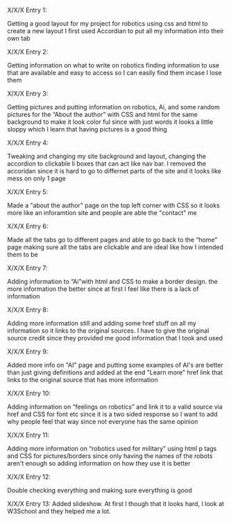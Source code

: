 X/X/X Entry 1: 

Getting a good layout for my project for robotics using css and html to create a new layout I first used Accordian to put all my information into their own tab


X/X/X Entry 2: 

Getting information on what to write on robotics finding information to use that are available and easy to access so I can easily find them incase I lose them


X/X/X Entry 3: 

Getting pictures and putting information on robotics, Ai, and some random pictures for the “About the author” with CSS and html for the same background to make it look color ful since with just words it looks a little sloppy which I learn that having pictures is a good thing


X/X/X Entry 4: 

Tweaking and changing my site background and layout, changing the accordion to clickable li boxes that can act like nav bar. I removed the accoridan since it is hard to go to differnet parts of the site and it looks like mess on only 1 page


X/X/X Entry 5: 

Made a “about the author” page on the top left corner with CSS so it looks more like an inforamtion site and people are able the "contact" me


X/X/X Entry 6: 

Made all the tabs go to different pages and able to go back to the “home” page making sure all the tabs are clickable and are ideal like how I intended them to be 

X/X/X Entry 7: 

Adding information to “Ai”with html and CSS to make a border design. the more information the better since at first I feel like there is a lack of information 


X/X/X Entry 8: 

Adding more information still and adding some href stuff on all my information so it links to the original sources. I have to give the original source credit since they provided me good information that I took and used 


X/X/X Entry 9: 

Added more info on "AI" page and putting some examples of AI's are better than just giving definitions and added at the end "Learn more" href link that links to the original source that has more information 


X/X/X Entry 10: 

Adding information on “feelings on robotics” and link it to a valid source via href and CSS for font etc since it is a two sided response so I want to add why people feel that way since not everyone has the same opinion 


X/X/X Entry 11: 

Adding more information on “robotics used for military” using html p tags and CSS for pictures/borders since only having the names of the robots aren't enough so adding information on how they use it is better


X/X/X Entry 12: 

Double checking everything and making sure everything is good 

X/X/X Entry 13:
Added slideshow. At first I though that it looks hard, I look at W3School and they helped me a lot.
